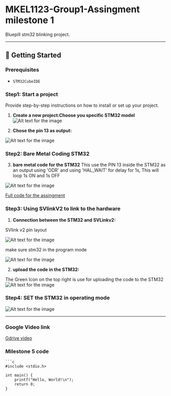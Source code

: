 # MKEL1123-Group1-Assingment milestone 1


Bluepill stm32 blinking project.

---

## 🚀 Getting Started

### Prerequisites

* `STM32CubeIDE`

### Step1: Start a project

Provide step-by-step instructions on how to install or set up your project.

1.  **Create a new project:Choose you specific STM32 model**
   ![Alt text for the image](https://github.com/hakimizamzuri01/MKEL1123-Group-Assingment/blob/main/c1.png?raw=true)



2.  **Chose the pin 13 as output:**

   
   ![Alt text for the image](https://github.com/hakimizamzuri01/MKEL1123-Group-Assingment/blob/main/c2.png?raw=true)


   
### Step2: Bare Metal Coding STM32

3.  **bare metal code for the STM32**
   This use the PIN 13 inside the STM32 as an output using 'ODR' and using 'HAL_WAIT' for delay for 1s, This will loop 1s ON and 1s OFF

   ![Alt text for the image](https://github.com/hakimizamzuri01/MKEL1123-Group-Assingment/blob/main/c3.png?raw=true)


[Full code for the assingment](main_code.c)
### Step3: Using SVlinkV2 to link to the hardware

1.  **Connection between the STM32 and SVLinkv2:**

  SVlink v2 pin layout
  
![Alt text for the image](https://github.com/hakimizamzuri01/MKEL1123-Group-Assingment/blob/main/q1.jpg?raw=true)

 make sure stm32 in the program mode
 
![Alt text for the image](https://github.com/hakimizamzuri01/MKEL1123-Group-Assingment/blob/main/q2.jpg?raw=true)  
   
2.  **upload the code in the STM32:**

The Green Icon on the top right is use for uploading the code to the STM32
![Alt text for the image](https://github.com/hakimizamzuri01/MKEL1123-Group-Assingment/blob/main/q4.png?raw=true)


### Step4: SET the STM32 in operating mode
![Alt text for the image](https://github.com/hakimizamzuri01/MKEL1123-Group-Assingment/blob/main/q3.jpg?raw=true)

---

### Google Video link
[Gdrive video](https://drive.google.com/file/d/1-Td6JxVvGqeYaTiAVWJ-KXsWRnB_5VQO/view?usp=drivesdk)


### Milestone 5 code

    ```c
    #include <stdio.h>

    int main() {
        printf("Hello, World!\n");
        return 0;
    }
